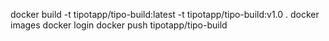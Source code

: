 docker build -t tipotapp/tipo-build:latest -t tipotapp/tipo-build:v1.0 .
docker images 
docker login
docker push tipotapp/tipo-build